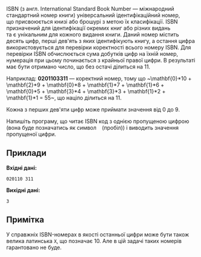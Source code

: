 ﻿ISBN (з&nbsp;англ. International Standard Book Number — міжнародний стандартний номер книги) універсальний ідентифікаційний номер, що&nbsp;присвоюється книзі або брошурі з&nbsp;метою їх&nbsp;класифікації. ISBN призначений для ідентифікації окремих книг або різних видань та&nbsp;є&nbsp;унікальним для кожного видання книги. Даний номер містить десять цифр, перші дев'ять з&nbsp;яких ідентифікують книгу, а&nbsp;остання цифра використовується для перевірки коректності всього номеру ISBN. Для перевірки ISBN обчислюється сума добутків цифр на&nbsp;їхній номер, нумерація при цьому починається з&nbsp;крайньої правої цифри. В&nbsp;результаті має бути отримано число, що&nbsp;без остачі ділиться на&nbsp;11.

Наприклад: **0201103311** — коректний номер, тому що&nbsp;~\mathbf{0}*10 + \mathbf{2}*9 + \mathbf{0}*8 + \mathbf{1}*7 + \mathbf{1}*6 + \mathbf{0}*5 + \mathbf{3}*4 + \mathbf{3}*3 + \mathbf{1}*2 + \mathbf{1}*1 = 55~, що&nbsp;націло ділиться на&nbsp;11.

Кожна з&nbsp;перших дев'яти цифр може приймати значення від&nbsp;0 до&nbsp;9.

Напишіть програму, що&nbsp;читає ISBN код з&nbsp;однією пропущеною цифрою (вона&nbsp;буде позначатись як&nbsp;символ ` ` (пробіл)) і&nbsp;виводить значення пропущеної цифри.

## Приклади

**Вхідні дані:**
```
020110 311
```

**Вихідні дані:**
```
3
```

## Примітка
У&nbsp;справжніх ISBN-номерах в&nbsp;якості останньої цифри може бути також велика латинська `X`, що&nbsp;позначає 10. Але&nbsp;в&nbsp;цій задачі таких номерів гарантовано не&nbsp;буде.